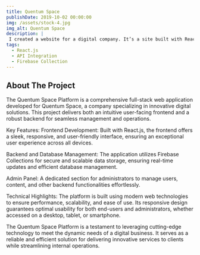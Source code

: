```yaml
---
title: Quentum Space
publishDate: 2019-10-02 00:00:00
img: /assets/stock-4.jpg
img_alt: Quentum Space
description: |
 I created a website for a digital company. It’s a site built with React.js. Of course, it’s fully responsive and includes an admin panel for managing the database. I used Firebase collections for the backend.
tags:
  - React.js
  - API Integration
  - Firebase Collection
---
```

## About The Project
The Quentum Space Platform is a comprehensive full-stack web application developed for Quentum Space, a company specializing in innovative digital solutions. This project delivers both an intuitive user-facing frontend and a robust backend for seamless management and operations.

Key Features:
Frontend Development:
Built with React.js, the frontend offers a sleek, responsive, and user-friendly interface, ensuring an exceptional user experience across all devices.

Backend and Database Management:
The application utilizes Firebase Collections for secure and scalable data storage, ensuring real-time updates and efficient database management.

Admin Panel:
A dedicated section for administrators to manage users, content, and other backend functionalities effortlessly.

Technical Highlights:
The platform is built using modern web technologies to ensure performance, scalability, and ease of use. Its responsive design guarantees optimal usability for both end-users and administrators, whether accessed on a desktop, tablet, or smartphone.

The Quentum Space Platform is a testament to leveraging cutting-edge technology to meet the dynamic needs of a digital business. It serves as a reliable and efficient solution for delivering innovative services to clients while streamlining internal operations.
































































